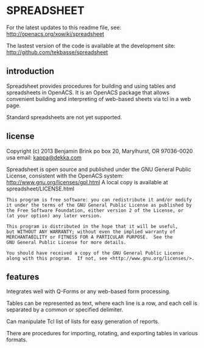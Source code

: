 SPREADSHEET
===========

For the latest updates to this readme file, see: http://openacs.org/xowiki/spreadsheet

The lastest version of the code is available at the development site:
 http://github.com/tekbasse/spreadsheet

introduction
------------

Spreadsheet provides procedures for building and using tables and 
spreadsheets in OpenACS. It is an OpenACS package that allows convenient 
building and interpreting of web-based sheets via tcl in a web page.

Standard spreadsheets are not yet supported.

license
-------
Copyright (c) 2013 Benjamin Brink
po box 20, Marylhurst, OR 97036-0020 usa
email: kappa@dekka.com

Spreadsheet is open source and published under the GNU General Public License, consistent with the OpenACS system: http://www.gnu.org/licenses/gpl.html
A local copy is available at spreadsheet/LICENSE.html

    This program is free software: you can redistribute it and/or modify
    it under the terms of the GNU General Public License as published by
    the Free Software Foundation, either version 2 of the License, or
    (at your option) any later version.

    This program is distributed in the hope that it will be useful,
    but WITHOUT ANY WARRANTY; without even the implied warranty of
    MERCHANTABILITY or FITNESS FOR A PARTICULAR PURPOSE.  See the
    GNU General Public License for more details.

    You should have received a copy of the GNU General Public License
    along with this program.  If not, see <http://www.gnu.org/licenses/>.

features
--------

Integrates well with Q-Forms or any web-based form processing.

Tables can be represented as text, where each line is a row, and 
each cell is separated by a common or specified delimiter.

Can manipulate Tcl list of lists for easy generation of reports.

There are procedures for importing, rotating, and exporting tables
 in various formats.

